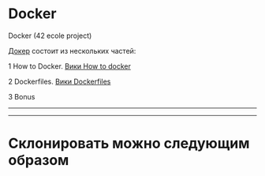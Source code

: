# **Docker** 
Docker (42 ecole project)

[Докер](https://github.com/VBrazhnik/docker-1/blob/master/docker.en.pdf) состоит из нескольких частей:

1 How to Docker. [Вики How to docker](https://github.com/VBrazhnik/docker-1/blob/master/docker.en.pdf)

2 Dockerfiles. [Вики Dockerfiles](https://github.com/VBrazhnik/docker-1/blob/master/docker.en.pdf)

3 Bonus


***

***

# **Склонировать можно следующим образом**

